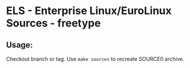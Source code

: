 # ELS - Enterprise Linux/EuroLinux Sources - freetype
 
## Usage:
  Checkout branch or tag. Use `make sources` to recreate  SOURCE0 archive.
